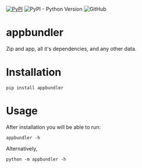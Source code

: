 [![PyPI](https://img.shields.io/pypi/v/appbundler.svg?style=flat-square)](https://pypi.org/pypi/appbundler)
![PyPI - Python Version](https://img.shields.io/pypi/pyversions/appbundler.svg?style=flat-square)
![GitHub](https://img.shields.io/github/license/mab4058/appbundler.svg?style=flat-square)

# appbundler

Zip and app, all it's dependencies, and any other data.

# Installation

`pip install appbundler`

# Usage

After installation you will be able to run:

`appbundler -h`

Alternatively,

`python -m appbundler -h`
